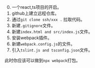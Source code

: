 0. 一个react,ts项目的开启。
1. github上建立远程仓库。
2. 通过`git clone ssh/xxx .` 拉取代码。
3. 新建`.gitignore`文件。
4. 新建`index.html and src/index.js`文件。
5. 安装webpack插件。
6. 新建`webpack.config.js`的文件。
7. 引入`tslint.js and tsconfig.json`文件。

此时你应该可以做到`npx webpack`打包。